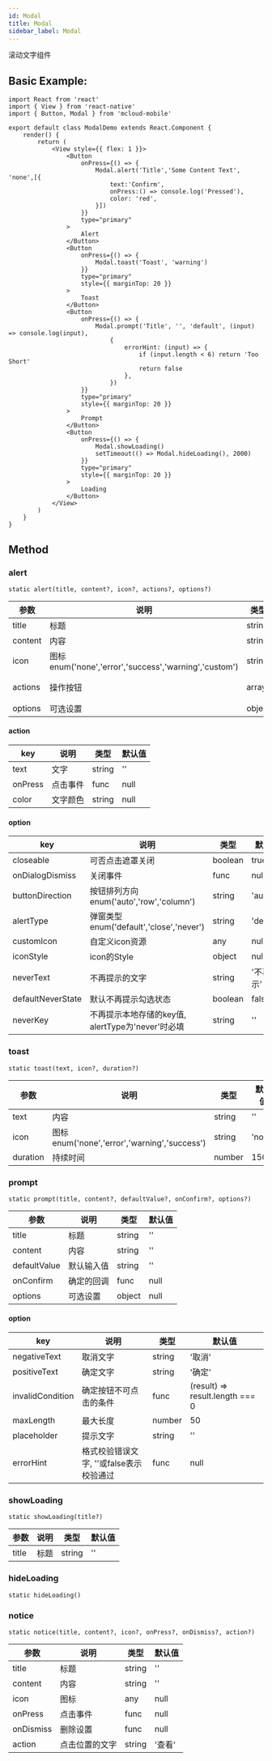 ```yaml
---
id: Modal
title: Modal
sidebar_label: Modal
---
```


滚动文字组件

## Basic Example:

```SnackPlayer name=modal-simple
import React from 'react'
import { View } from 'react-native'
import { Button, Modal } from 'mcloud-mobile'

export default class ModalDemo extends React.Component {
    render() {
        return (
            <View style={{ flex: 1 }}>
                <Button
                    onPress={() => {
                        Modal.alert('Title','Some Content Text', 'none',[{
                            text:'Confirm',
                            onPress:() => console.log('Pressed'),
                            color: 'red',
                        }])
                    }}
                    type="primary"
                >
                    Alert
                </Button>
                <Button
                    onPress={() => {
                        Modal.toast('Toast', 'warning')
                    }}
                    type="primary"
                    style={{ marginTop: 20 }}
                >
                    Toast
                </Button>
                <Button
                    onPress={() => {
                        Modal.prompt('Title', '', 'default', (input) => console.log(input),
                            {
                                errorHint: (input) => {
                                    if (input.length < 6) return 'Too Short'
                                    return false
                                },
                            })
                    }}
                    type="primary"
                    style={{ marginTop: 20 }}
                >
                    Prompt
                </Button>
                <Button
                    onPress={() => {
                        Modal.showLoading()
                        setTimeout(() => Modal.hideLoading(), 2000)
                    }}
                    type="primary"
                    style={{ marginTop: 20 }}
                >
                    Loading
                </Button>
            </View>
        )
    }
}
```

## Method

### alert

```
static alert(title, content?, icon?, actions?, options?)
```

参数 | 说明 | 类型 | 默认值
----|-----|------|------
| title    | 标题  |   string   |   ''  |
| content    | 内容 | string | ''|
| icon  | 图标 enum('none','error','success','warning','custom') | string | 'none' |
| actions   | 操作按钮  | array<action> |    [{text:'确定'}]  |
| options    | 可选设置 | object |   null  |

#### action

key | 说明 | 类型 | 默认值
----|-----|------|------
| text    | 文字  |   string   |   ''  |
| onPress    | 点击事件 | func | null |
| color  | 文字颜色 | string | null |

#### option

key | 说明 | 类型 | 默认值
----|-----|------|------
| closeable    | 可否点击遮罩关闭  |   boolean   |   true  |
| onDialogDismiss    | 关闭事件 | func | null |
| buttonDirection  | 按钮排列方向 enum('auto','row','column') | string | 'auto' |
| alertType  | 弹窗类型 enum('default','close','never')| string | 'default' |
| customIcon  | 自定义icon资源 | any | null |
| iconStyle  | icon的Style | object | null |
| neverText  | 不再提示的文字 | string | '不再提示' |
| defaultNeverState  | 默认不再提示勾选状态 | boolean | false |
| neverKey  | 不再提示本地存储的key值, alertType为'never'时必填 | string | '' |

### toast

```
static toast(text, icon?, duration?)
```

参数 | 说明 | 类型 | 默认值
----|-----|------|------
| text    | 内容  |   string   |   ''  |
| icon  | 图标 enum('none','error','warning','success') | string | 'none' |
| duration   | 持续时间  | number |    1500  |

### prompt

```
static prompt(title, content?, defaultValue?, onConfirm?, options?)
```

参数 | 说明 | 类型 | 默认值
----|-----|------|------
| title    | 标题  |   string   |   ''  |
| content    | 内容 | string | ''|
| defaultValue  | 默认输入值 | string | '' |
| onConfirm   | 确定的回调  | func |    null  |
| options    | 可选设置 | object |   null  |

#### option

key | 说明 | 类型 | 默认值
----|-----|------|------
| negativeText    | 取消文字  | string | '取消' |
| positiveText    | 确定文字 | string | '确定' |
| invalidCondition  | 确定按钮不可点击的条件 | func | (result) => result.length === 0 |
| maxLength  | 最大长度 | number | 50 |
| placeholder  | 提示文字 | string | '' |
| errorHint  | 格式校验错误文字, ''或false表示校验通过 | func | null |

### showLoading

```
static showLoading(title?)
```

参数 | 说明 | 类型 | 默认值
----|-----|------|------
| title    | 标题  |   string   |   ''  |

### hideLoading

```
static hideLoading()
```

### notice

```
static notice(title, content?, icon?, onPress?, onDismiss?, action?)
```

参数 | 说明 | 类型 | 默认值
----|-----|------|------
| title    | 标题  |   string   |   ''  |
| content    | 内容 | string | ''|
| icon  | 图标 | any | null |
| onPress   | 点击事件  | func | null |
| onDismiss | 删除设置  | func | null |
| action | 点击位置的文字  | string | '查看' |
